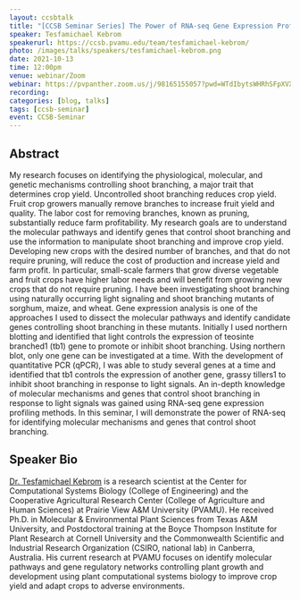 ```yaml
---
layout: ccsbtalk
title: "[CCSB Seminar Series] The Power of RNA-seq Gene Expression Profiling Illustrated by Shoot Branching Research in Plants"
speaker: Tesfamichael Kebrom
speakerurl: https://ccsb.pvamu.edu/team/tesfamichael-kebrom/
photo: /images/talks/speakers/tesfamichael-kebrom.png
date: 2021-10-13
time: 12:00pm
venue: webinar/Zoom
webinar: https://pvpanther.zoom.us/j/98165155057?pwd=WTdIbytsWHRhSFpXVXM1T1R1YkpPUT09
recording:
categories: [blog, talks]
tags: [ccsb-seminar]
event: CCSB-Seminar
---
```



## Abstract

My research focuses on identifying the physiological, molecular, and genetic mechanisms controlling shoot branching, a major trait that determines crop yield. Uncontrolled shoot branching reduces crop yield. Fruit crop growers manually remove branches to increase fruit yield and quality. The labor cost for removing branches, known as pruning, substantially reduce farm profitability. My research goals are to understand the molecular pathways and identify genes that control shoot branching and use the information to manipulate shoot branching and improve crop yield. Developing new crops with the desired number of branches, and that do not require pruning, will reduce the cost of production and increase yield and farm profit. In particular, small-scale farmers that grow diverse vegetable and fruit crops have higher labor needs and will benefit from growing new crops that do not require pruning. I have been investigating shoot branching using naturally occurring light signaling and shoot branching mutants of sorghum, maize, and wheat. Gene expression analysis is one of the approaches I used to dissect the molecular pathways and identify candidate genes controlling shoot branching in these mutants. Initially I used northern blotting and identified that light controls the expression of teosinte branched1 (tb1) gene to promote or inhibit shoot branching. Using northern blot, only one gene can be investigated at a time. With the development of quantitative PCR (qPCR), I was able to study several genes at a time and identified that tb1 controls the expression of another gene, grassy tillers1 to inhibit shoot branching in response to light signals. An in-depth knowledge of molecular mechanisms and genes that control shoot branching in response to light signals was gained using RNA-seq gene expression profiling methods. In this seminar, I will demonstrate the power of RNA-seq for identifying molecular mechanisms and genes that control shoot branching. 


## Speaker Bio

[Dr. Tesfamichael Kebrom](https://ccsb.pvamu.edu/team/tesfamichael-kebrom/) is a research scientist at the Center for Computational Systems Biology (College of Engineering) and the Cooperative Agricultural Research Center (College of Agriculture and Human Sciences) at Prairie View A&M University (PVAMU). He received Ph.D. in Molecular & Environmental Plant Sciences from Texas A&M University, and Postdoctoral training at the Boyce Thompson Institute for Plant Research at Cornell University and the Commonwealth Scientific and Industrial Research Organization (CSIRO, national lab) in Canberra, Australia. His current research at PVAMU focuses on identify molecular pathways and gene regulatory networks controlling plant growth and development using plant computational systems biology to improve crop yield and adapt crops to adverse environments.



